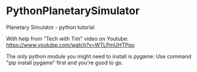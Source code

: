 # PythonPlanetarySimulator
Planetary Simulator - python tutorial

With help from "Tech with Tim" video on Youtube:
https://www.youtube.com/watch?v=WTLPmUHTPqo

The only python module you might need to install is pygame:
Use command "pip install pygame" first and you're good to go.
